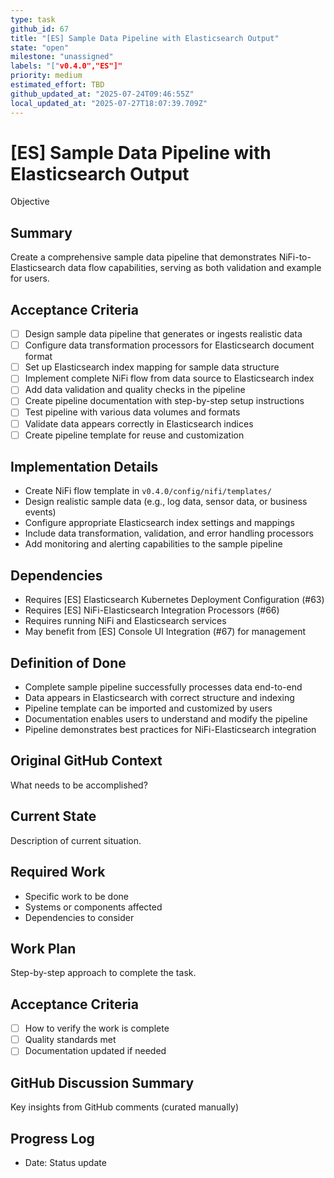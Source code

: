 ```yaml
---
type: task
github_id: 67
title: "[ES] Sample Data Pipeline with Elasticsearch Output"
state: "open"
milestone: "unassigned"
labels: "["v0.4.0","ES"]"
priority: medium
estimated_effort: TBD
github_updated_at: "2025-07-24T09:46:55Z"
local_updated_at: "2025-07-27T18:07:39.709Z"
---
```


# [ES] Sample Data Pipeline with Elasticsearch Output

Objective
## Summary
Create a comprehensive sample data pipeline that demonstrates NiFi-to-Elasticsearch data flow capabilities, serving as both validation and example for users.

## Acceptance Criteria
- [ ] Design sample data pipeline that generates or ingests realistic data
- [ ] Configure data transformation processors for Elasticsearch document format
- [ ] Set up Elasticsearch index mapping for sample data structure
- [ ] Implement complete NiFi flow from data source to Elasticsearch index
- [ ] Add data validation and quality checks in the pipeline
- [ ] Create pipeline documentation with step-by-step setup instructions
- [ ] Test pipeline with various data volumes and formats
- [ ] Validate data appears correctly in Elasticsearch indices
- [ ] Create pipeline template for reuse and customization

## Implementation Details
- Create NiFi flow template in `v0.4.0/config/nifi/templates/`
- Design realistic sample data (e.g., log data, sensor data, or business events)
- Configure appropriate Elasticsearch index settings and mappings
- Include data transformation, validation, and error handling processors
- Add monitoring and alerting capabilities to the sample pipeline

## Dependencies
- Requires [ES] Elasticsearch Kubernetes Deployment Configuration (#63)
- Requires [ES] NiFi-Elasticsearch Integration Processors (#66)
- Requires running NiFi and Elasticsearch services
- May benefit from [ES] Console UI Integration (#67) for management

## Definition of Done
- Complete sample pipeline successfully processes data end-to-end
- Data appears in Elasticsearch with correct structure and indexing
- Pipeline template can be imported and customized by users
- Documentation enables users to understand and modify the pipeline
- Pipeline demonstrates best practices for NiFi-Elasticsearch integration

## Original GitHub Context
What needs to be accomplished?

## Current State
Description of current situation.

## Required Work
- Specific work to be done
- Systems or components affected
- Dependencies to consider

## Work Plan
Step-by-step approach to complete the task.

## Acceptance Criteria
- [ ] How to verify the work is complete
- [ ] Quality standards met
- [ ] Documentation updated if needed

## GitHub Discussion Summary
Key insights from GitHub comments (curated manually)

## Progress Log
- Date: Status update